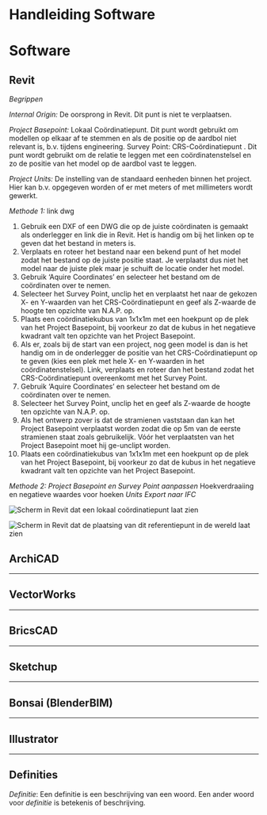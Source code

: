 # Handleiding Software

# Software

## Revit
*Begrippen*

*Internal Origin:* De oorsprong in Revit. Dit punt is niet te verplaatsen.

*Project Basepoint:* Lokaal Coördinatiepunt. Dit punt wordt gebruikt om modellen op elkaar af te stemmen en als de positie op de aardbol niet relevant is, b.v. tijdens engineering.
Survey Point: CRS-Coördinatiepunt . Dit punt wordt gebruikt om de relatie te leggen met een coördinatenstelsel en zo de positie van het model op de aardbol vast te leggen.

*Project Units:* De instelling van de standaard eenheden binnen het project. Hier kan b.v. opgegeven worden of er met meters of met millimeters wordt gewerkt.

*Methode 1:* link dwg
1.	Gebruik een DXF of een DWG die op de juiste coördinaten is gemaakt als onderlegger en link die in Revit. Het is handig om bij het linken op te geven dat het bestand in meters is.
2.	Verplaats en roteer het bestand naar een bekend punt of het model zodat het bestand op de juiste positie staat. Je verplaatst dus niet het model naar de juiste plek maar je schuift de locatie onder het model.
3.	Gebruik ‘Aquire Coordinates’ en selecteer het bestand om de coördinaten over te nemen.
4.	Selecteer het Survey Point, unclip het en verplaatst het naar de gekozen X- en Y-waarden van het CRS-Coördinatiepunt en geef als Z-waarde de hoogte ten opzichte van N.A.P. op.
5.	Plaats een coördinatiekubus van 1x1x1m met een hoekpunt op de plek van het Project Basepoint, bij voorkeur zo dat de kubus in het negatieve kwadrant valt ten opzichte van het Project Basepoint.
6.	Als er, zoals bij de start van een project, nog geen model is dan is het handig om in de onderlegger de positie van het CRS-Coördinatiepunt op te geven (kies een plek met hele X- en Y-waarden in het coördinatenstelsel). Link, verplaats en roteer dan het bestand zodat het CRS-Coördinatiepunt overeenkomt met het Survey Point.
7.	Gebruik ‘Aquire Coordinates’ en selecteer het bestand om de coördinaten over te nemen.
8.	Selecteer het Survey Point, unclip het en geef als Z-waarde de hoogte ten opzichte van N.A.P. op.
9.	Als het ontwerp zover is dat de stramienen vaststaan dan kan het Project Basepoint verplaatst worden zodat die op 5m van de eerste stramienen staat zoals gebruikelijk. Vóór het verplaatsten van het Project Basepoint moet hij ge-unclipt worden.
10.	Plaats een coördinatiekubus van 1x1x1m met een hoekpunt op de plek van het Project Basepoint, bij voorkeur zo dat de kubus in het negatieve kwadrant valt ten opzichte van het Project Basepoint.

*Methode 2: Project Basepoint en Survey Point aanpassen*
Hoekverdraaiing en negatieve waardes voor hoeken
*Units*
*Export naar IFC*
 
 ![Scherm in Revit dat een lokaal coördinatiepunt laat zien](media/Lokaal_coördinatiepunt_in_Revit_2.png "Lokaal coördinatiepunt in Revit")



 ![Scherm in Revit dat de plaatsing van dit referentiepunt in de wereld laat zien](media/Lokaal_coördinatiepunt_in_Revit_2.png "Plaatsing van het lokaal coördinatiepunt in GIS in Revit")

## ArchiCAD
--- 

## VectorWorks
--- 

## BricsCAD
--- 

## Sketchup
--- 

## Bonsai (BlenderBIM)
--- 

## Illustrator
--- 



## Definities
<dfn>Definitie</dfn>: Een definitie is een beschrijving van een woord. Een ander woord voor _definitie_ is betekenis of beschrijving.

